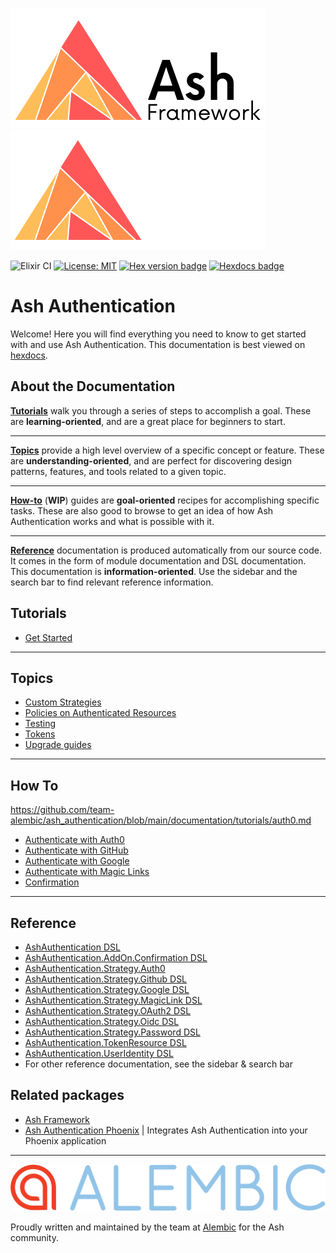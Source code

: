 ![Logo](https://github.com/ash-project/ash/blob/main/logos/cropped-for-header-black-text.png?raw=true#gh-light-mode-only)
![Logo](https://github.com/ash-project/ash/blob/main/logos/cropped-for-header-white-text.png?raw=true#gh-dark-mode-only)

![Elixir CI](https://github.com/team-alembic/ash_authentication/workflows/Elixir%20Library/badge.svg)
[![License: MIT](https://img.shields.io/badge/License-MIT-yellow.svg)](https://opensource.org/licenses/MIT)
[![Hex version badge](https://img.shields.io/hexpm/v/ash_authentication.svg)](https://hex.pm/packages/ash_authentication)
[![Hexdocs badge](https://img.shields.io/badge/docs-hexdocs-purple)](https://hexdocs.pm/ash_authentication)

# Ash Authentication

Welcome! Here you will find everything you need to know to get started with and use Ash Authentication. This documentation is best viewed on [hexdocs](https://hexdocs.pm/ash_authentication).

## About the Documentation

[**Tutorials**](#tutorials) walk you through a series of steps to accomplish a goal. These are **learning-oriented**, and are a great place for beginners to start.

---

[**Topics**](#topics) provide a high level overview of a specific concept or feature. These are **understanding-oriented**, and are perfect for discovering design patterns, features, and tools related to a given topic.

---

[**How-to**](#how-to) (**WIP**) guides are **goal-oriented** recipes for accomplishing specific tasks. These are also good to browse to get an idea of how Ash Authentication works and what is possible with it.

---

[**Reference**](#reference) documentation is produced automatically from our source code. It comes in the form of module documentation and DSL documentation. This documentation is **information-oriented**. Use the sidebar and the search bar to find relevant reference information.

## Tutorials

- [Get Started](documentation/tutorials/get-started.md)

---

## Topics

- [Custom Strategies](documentation/topics/custom-strategy.md)
- [Policies on Authenticated Resources](documentation/topics/policies-on-authentication-resources.md)
- [Testing](documentation/topics/testing.md)
- [Tokens](documentation/topics/tokens.md)
- [Upgrade guides](documentation/topics/upgrading.md)

---

## How To
https://github.com/team-alembic/ash_authentication/blob/main/documentation/tutorials/auth0.md

- [Authenticate with Auth0](documentation/tutorials/auth0.md)
- [Authenticate with GitHub](documentation/tutorials/github.md)
- [Authenticate with Google](documentation/tutorials/google.md)
- [Authenticate with Magic Links](documentation/tutorials/magic-links.md)
- [Confirmation](documentation/tutorials/confirmation.md)

---

## Reference

- [AshAuthentication DSL](documentation/dsls/DSL:-AshAuthentication.md)
- [AshAuthentication.AddOn.Confirmation DSL](documentation/dsls/DSL:-AshAuthentication.AddOn.Confirmation.md)
- [AshAuthentication.Strategy.Auth0](documentation/dsls/DSL:-AshAuthentication.Strategy.Auth0.md)
- [AshAuthentication.Strategy.Github DSL](documentation/dsls/DSL:-AshAuthentication.Strategy.Github.md)
- [AshAuthentication.Strategy.Google DSL](documentation/dsls/DSL:-AshAuthentication.Strategy.Google.md)
- [AshAuthentication.Strategy.MagicLink DSL](documentation/dsls/DSL:-AshAuthentication.Strategy.MagicLink.md)
- [AshAuthentication.Strategy.OAuth2 DSL](documentation/dsls/DSL:-AshAuthentication.Strategy.OAuth2.md)
- [AshAuthentication.Strategy.Oidc DSL](documentation/dsls/DSL:-AshAuthentication.Strategy.Oidc.md)
- [AshAuthentication.Strategy.Password DSL](documentation/dsls/DSL:-AshAuthentication.Strategy.Password.md)
- [AshAuthentication.TokenResource DSL](documentation/dsls/DSL:-AshAuthentication.TokenResource.md)
- [AshAuthentication.UserIdentity DSL](documentation/dsls/DSL:-AshAuthentication.UserIdentity.md)
- For other reference documentation, see the sidebar & search bar

## Related packages

- [Ash Framework](https://hexdocs.pm/ash)
- [Ash Authentication Phoenix](https://hexdocs.pm/ash_authentication_phoenix) | Integrates Ash Authentication into your Phoenix application

---

[![Alembic](logos/alembic.png)](https://alembic.com.au)

Proudly written and maintained by the team at [Alembic](https://alembic.com.au) for the Ash community.
